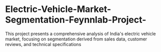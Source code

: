 # Electric-Vehicle-Market-Segmentation-Feynnlab-Project-
This project presents a comprehensive analysis of India's electric vehicle market, focusing on segmentation derived from sales data, customer reviews, and technical specifications
